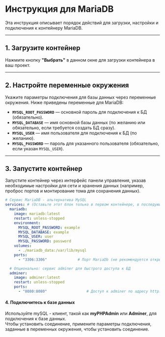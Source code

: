 # Инструкция для MariaDB

Эта инструкция описывает порядок действий для загрузки, настройки и подключения к контейнеру MariaDB.

---

## 1. Загрузите контейнер

Нажмите кнопку **"Выбрать"** в данном окне для загрузки контейнера в ваш проект.

---

## 2. Настройте переменные окружения

Укажите параметры подключения для базы данных через переменные окружения. Ниже приведены переменные для MariaDB:

- **`MYSQL_ROOT_PASSWORD`** — основной пароль для подключения к БД (обязательно).
- **`MYSQL_DATABASE`** — имя основной базы данных (по желанию или обязательно, если требуется создать БД сразу).
- **`MYSQL_USER`** — имя пользователя для подключения к БД (по желанию).
- **`MYSQL_PASSWORD`** — пароль для указанного пользователя (обязательно, если указан `MYSQL_USER`).

---

## 3. Запустите контейнер

Запустите контейнер через интерфейс панели управления, указав необходимые настройки для сети и хранения данных (например, проброс портов и монтирование тома для сохранения данных).

```yaml
# Сервис MariaDB - альтернатива MySQL
services: # (Оставьте этот блок только в первом контейнере, в последующих – подключайтесь к уже запущенному сервису)
  mariadb:
    image: mariadb:latest
    restart: unless-stopped
    environment:
      MYSQL_ROOT_PASSWORD: example
      MYSQL_DATABASE: example
      MYSQL_USER: user
      MYSQL_PASSWORD: password
    volumes:
      - ./mariadb_data:/var/lib/mysql
    ports:
      - "3306:3306"              # Порт MariaDb (не рекомендуется открывать публичный доступ)

  # Опционально: сервис adminer для быстрого доступа к БД
  adminer:
    image: adminer:latest
    restart: unless-stopped
    ports:
      - "8080:8080"                  # Доступ к adminer по адресу http://localhost:8080

```

#### 4. Подключитесь к базе данных
Используйте mySQL - клиент, такой как **myPHPAdmin** или **Adminer**, для подключения к базе данных.  
Чтобы установить соединение, примените параметры подключения, заданные в переменных окружения, чтобы установить соединение.